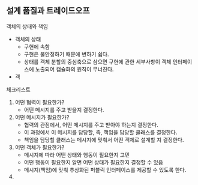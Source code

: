 ## 설계 품질과 트레이드오프

객체의 상태와 책임
- 객체의 상태
	- 구현에 속함
	- 구현은 불안정하기 때문에 변하기 쉽다.
	- 상태를 객체 분할의 중심축으로 삼으면 구현에 관한 세부사항이 객체 인터페이스에 노출되어 캡슐화의 원칙이 무너진다.
- 객



체크리스트
1. 어떤 협력이 필요한가?
	- 어떤 메시지를 주고 받을지 결정한다.
2. 어떤 메시지가 필요한가?
	- 협력의 관점에서, 어떤 메시지를 주고 받아야 하는지 결정한다.
	- 이 과정에서 이 메시지를 담당할, 즉, 책임을 담당할 클래스를 결정한다.
	- 책임을 담당할 클래스는 메시지에 맞춰서 어떤 객체로 설계할 지 결정한다.
3. 어떤 객체가 필요한가?
	- 메시지에 따라 어떤 상태와 행동이 필요한지 고민
	- 어떤 행동이 필요한지 알면 어떤 상태가 필요한지 결정할 수 있음
	- 메시지(책임)에 맞춰 추상화된 퍼블릭 인터페이스를 제공할 수 있도록 한다.
1. 
